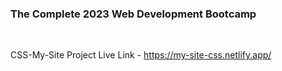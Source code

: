 ### The Complete 2023 Web Development Bootcamp

<br>

CSS-My-Site Project Live Link - https://my-site-css.netlify.app/
